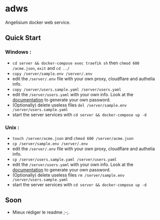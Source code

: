# adws
Angelisium docker web service.

## Quick Start
### Windows :
 - `cd server && docker-compose exec traefik sh` then `chmod 600 /acme.json`, `exit` and `cd ../`
 - `copy /server/sample.env /server/.env`
 - edit the `/server/.env` file with your own proxy, cloudflare and authelia info.
 - `copy /server/users.sample.yaml /server/users.yaml`
 - edit the `/server/users.yaml` with your own info. Look at the [documentation](https://www.authelia.com/reference/guides/passwords/#passwords) to generate your own password.
 - (Optionally) delete useless files `del /server/sample.env /server/users.sample.yaml`
 - start the server services with `cd server && docker-compose up -d`
### Unix :
 - `touch /server/acme.json` and `chmod 600 /server/acme.json`
 - `cp /server/sample.env /server/.env`
 - edit the `/server/.env` file with your own proxy, cloudflare and authelia info.
 - `cp /server/users.sample.yaml /server/users.yaml`
 - edit the `/server/users.yaml` with your own info. Look at the [documentation](https://www.authelia.com/reference/guides/passwords/#passwords) to generate your own password.
 - (Optionally) delete useless files `rm /server/sample.env /server/users.sample.yaml`
 - start the server services with `cd server && docker-compose up -d`

## Soon
 - Mieux rédiger le readme ;-;.
